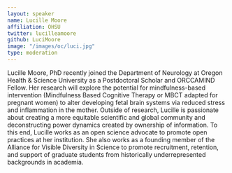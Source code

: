 ```yaml
---
layout: speaker
name: Lucille Moore
affiliation: OHSU
twitter: lucilleamoore
github: LuciMoore
image: "/images/oc/luci.jpg"
type: moderation
---
```


Lucille Moore, PhD recently joined the Department of Neurology at Oregon Health & Science University as a Postdoctoral Scholar and ORCCAMIND Fellow. Her research will explore the potential for mindfulness-based intervention (Mindfulness Based Cognitive Therapy or MBCT adapted for pregnant women) to alter developing fetal brain systems via reduced stress and inflammation in the mother. Outside of research, Lucille is passionate about creating a more equitable scientific and global community and deconstructing power dynamics created by ownership of information. To this end, Lucille works as an open science advocate to promote open practices at her institution. She also works as a founding member of the Alliance for Visible Diversity in Science to promote recruitment, retention, and support of graduate students from historically underrepresented backgrounds in academia.
